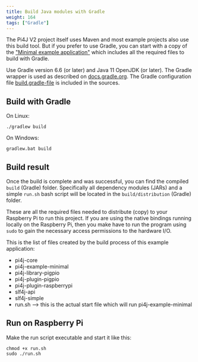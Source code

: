 ```yaml
---
title: Build Java modules with Gradle
weight: 164
tags: ["Gradle"]
---
```


The Pi4J V2 project itself uses Maven and most example projects also use this build tool. But if you prefer to use Gradle,
you can start with a copy of the ["Minimal example application"](/getting-started/minimal-example-application/) which includes
all the required files to build with Gradle.

Use Gradle version 6.6 (or later) and Java 11 OpenJDK (or later). The Gradle wrapper is used as described on 
[docs.gradle.org](https://docs.gradle.org/current/userguide/gradle_wrapper.html). The Gradle configuration file 
[build.gradle-file](https://github.com/Pi4J/pi4j-example-minimal/blob/master/build.gradle) is included in the sources.

## Build with Gradle

On Linux:

```
./gradlew build
```

On Windows:

```
gradlew.bat build
```

## Build result

Once the build is complete and was successful, you can find the compiled `build` (Gradle) folder. Specifically
all dependency modules (JARs) and a simple `run.sh` bash script will be located in the `build/distribution` (Gradle) folder.

These are all the required files needed to distribute (copy) to your Raspberry Pi to run this project.  If you are using 
the native bindings running locally on the Raspberry Pi, then you make have to run the program using `sudo`
to gain the necessary access permissions to the hardware I/O.

This is the list of files created by the build process of this example application:

* pi4j-core
* pi4j-example-minimal
* pi4j-library-pigpio
* pi4j-plugin-pigpio
* pi4j-plugin-raspberrypi
* slf4j-api
* slf4j-simple
* run.sh --> this is the actual start file which will run pi4j-example-minimal

## Run on Raspberry Pi

Make the run script executable and start it like this:

```
chmod +x run.sh
sudo ./run.sh
```